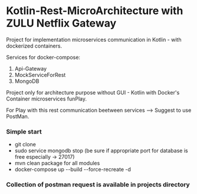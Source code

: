 # Kotlin-Rest-MicroArchitecture with ZULU Netflix Gateway
Project for implementation microservices communication in Kotlin - with dockerized containers.

Services for docker-compose:
1) Api-Gateway
2) MockServiceForRest
3) MongoDB

Project only for architecture purpose without GUI - Kotlin with Docker's Container microservices funPlay.

For Play with this rest communication beetween services --> Suggest to use PostMan.


### Simple start

* git clone
* sudo service mongodb stop (be sure if appropriate port for database is free especially -> 27017)
* mvn clean package for all modules
* docker-compose up --build --force-recreate -d

### Collection of postman request is available in projects directory

